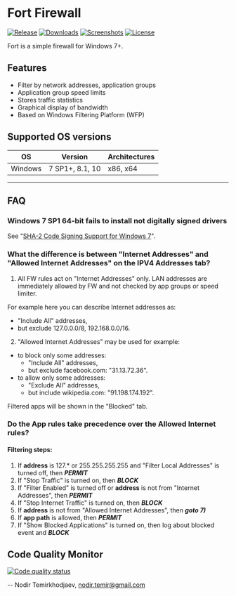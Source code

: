 # Fort Firewall

[![Release](https://img.shields.io/github/release/tnodir/fort.svg)](https://github.com/tnodir/fort/releases/latest) [![Downloads](https://img.shields.io/github/downloads/tnodir/fort/total.svg?maxAge=86400)](https://github.com/tnodir/fort/releases) [![Screenshots](https://img.shields.io/static/v1.svg?label=screenshots&message=11&color=gray)](https://imgur.com/a/fZbAbfy) [![License](https://img.shields.io/github/license/tnodir/fort.svg)](https://www.gnu.org/licenses/gpl-3.0)

Fort is a simple firewall for Windows 7+.

## Features

  - Filter by network addresses, application groups
  - Application group speed limits
  - Stores traffic statistics
  - Graphical display of bandwidth
  - Based on Windows Filtering Platform (WFP)

## Supported OS versions

OS              | Version                       | Architectures
----------------|-------------------------------|--------------
Windows         | 7 SP1+, 8.1, 10               | x86, x64

-----

## FAQ

### Windows 7 SP1 64-bit fails to install not digitally signed drivers

See "[SHA-2 Code Signing Support for Windows 7](https://docs.microsoft.com/en-us/security-updates/SecurityAdvisories/2015/3033929)".

### What the difference is between "Internet Addresses" and "Allowed Internet Addresses" on the IPV4 Addresses tab?

1. All FW rules act on "Internet Addresses" only.
LAN addresses are immediately allowed by FW and not checked by app groups or speed limiter.

For example here you can describe Internet addresses as:
- "Include All" addresses,
- but exclude 127.0.0.0/8, 192.168.0.0/16.

2. "Allowed Internet Addresses" may be used for example:
- to block only some addresses:
    - "Include All" addresses,
    - but exclude facebook.com: "31.13.72.36".
- to allow only some addresses:
    - "Exclude All" addresses,
    - but include wikipedia.com: "91.198.174.192".

Filtered apps will be shown in the "Blocked" tab. 

### Do the App rules take precedence over the Allowed Internet rules?

#### Filtering steps:
1) If **address** is 127.* or 255.255.255.255 and "Filter Local Addresses" is turned off, then _**PERMIT**_
2) If "Stop Traffic" is turned on, then _**BLOCK**_
3) If "Filter Enabled" is turned off or **address** is not from "Internet Addresses", then _**PERMIT**_
4) If "Stop Internet Traffic" is turned on, then _**BLOCK**_
5) If **address** is not from "Allowed Internet Addresses", then _**goto 7)**_
6) If **app path** is allowed, then _**PERMIT**_
7) If "Show Blocked Applications" is turned on, then log about blocked event and _**BLOCK**_

## Code Quality Monitor

[![Code quality status](https://codescene.io/projects/5344/status.svg)](https://codescene.io/projects/5344/jobs/latest-successful/results)

--
Nodir Temirkhodjaev, <nodir.temir@gmail.com>
